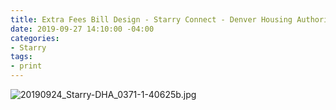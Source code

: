 ```yaml
---
title: Extra Fees Bill Design - Starry Connect - Denver Housing Authority
date: 2019-09-27 14:10:00 -04:00
categories:
- Starry
tags:
- print
---
```


![20190924_Starry-DHA_0371-1-40625b.jpg](/uploads/20190924_Starry-DHA_0371-1-40625b.jpg)